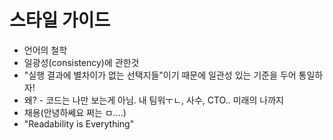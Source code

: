 # 스타일 가이드

- 언어의 철학
- 일광성(consistency)에 관한것
- "실행 결과에 별차이가 없는 선택지들"이기 때문에 일관성 있는 기준을 두어 통일하자!
- 왜? - 코드는 나만 보는게 아님. 내 팀워ㅜㄴ, 사수, CTO.. 미래의 나까지
- 채용(안녕하쎄요 쩌는 ㅁ....)
- "Readability is Everything"